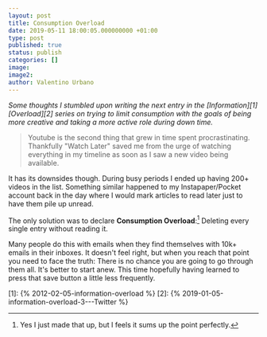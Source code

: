 ```yaml
---
layout: post
title: Consumption Overload
date: 2019-05-11 18:00:05.000000000 +01:00
type: post
published: true
status: publish
categories: []
image:
image2:
author: Valentino Urbano
---
```


_Some thoughts I stumbled upon writing the next entry in the [Information][1] [Overload][2] series on trying to limit consumption with the goals of being more creative and taking a more active role during down time._

> Youtube is the second thing that grew in time spent procrastinating. Thankfully "Watch Later" saved me from the urge of watching everything in my timeline as soon as I saw a new video being available.

It has its downsides though. During busy periods I ended up having 200+ videos in the list. Something similar happened to my Instapaper/Pocket account back in the day where I would mark articles to read later just to have them pile up unread.

The only solution was to declare **Consumption Overload**:[^1]
Deleting every single entry without reading it.

Many people do this with emails when they find themselves with 10k+ emails in their inboxes.
It doesn't feel right, but when you reach that point you need to face the truth: There is no chance you are going to go through them all. It's better to start anew. This time hopefully having learned to press that save button a little less frequently.

[1]: {% 2012-02-05-information-overload %}
[2]: {% 2019-01-05-information-overload-3---Twitter %}

[^1]: Yes I just made that up, but I feels it sums up the point perfectly.
